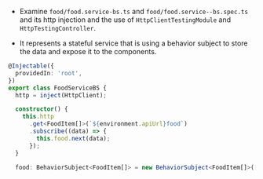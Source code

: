 - Examine `food/food.service-bs.ts` and `food/food.service--bs.spec.ts` and its http injection and the use of `HttpClientTestingModule` and `HttpTestingController`.

- It represents a stateful service that is using a behavior subject to store the data and expose it to the components.


```typescript
@Injectable({
  providedIn: 'root',
})
export class FoodServiceBS {
  http = inject(HttpClient);

  constructor() {
    this.http
      .get<FoodItem[]>(`${environment.apiUrl}food`)
      .subscribe((data) => {
        this.food.next(data);
      });
  }

  food: BehaviorSubject<FoodItem[]> = new BehaviorSubject<FoodItem[]>([]);
```
